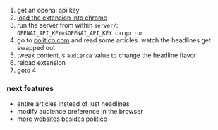 1. get an openai api key
2. [load the extension into chrome](https://bashvlas.com/blog/install-chrome-extension-in-developer-mode/)
3. run the server from within `server/`:  
`OPENAI_API_KEY=$OPENAI_API_KEY cargo run`
4. go to [politico.com](https://www.politico.com/) and read some articles. watch the headlines get swapped out
5. tweak content.js `audience` value to change the headline flavor
6. reload extension
7. goto 4

### next features
- entire articles instead of just headlines
- modify audience preference in the browser
- more websites besides politico
